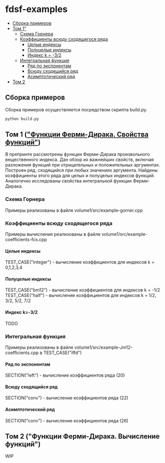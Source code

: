 # fdsf-examples

- [Сборка примеров](#Сборка-примеров)
- [Том 1"](#Том-1")
    - [Схема Горнера](#Схема-Горнера)
    - [Коэффициенты всюду сходящегося ряда](#Коэффициенты-всюду-сходящегося-ряда)
        - [Целые индексы](#Целые-индексы)
        - [Полуцелые индексы](#Полуцелые-индексы)
        - [Индекс k = -3/2](#m32-index)
    - [Интегральная функция](#Интегральная-функция)
        - [Ряд по экспонентам](#Ряд-по-экспонентам)
        - [Всюду сходящийся ряд](#Всюду-сходящийся-ряд)
        - [Асимптотический ряд](#Асимптотический-ряд)
- [Том 2](#Том-2)

## Сборка примеров

Сборка примеров осуществляется посредством скрипта build.py.

```py
python build.py
```

## Том 1 (["Функции Ферми-Дирака. Свойства функций"](http://library.keldysh.ru/preprint.asp?id=2018-174))

В препринте рассмотрены функции Ферми-Дирака произвольного вещественного
индекса. Дан обзор их важнейших свойств, включая разложения функций при
отрицательных и положительных аргументах. Построен ряд, сходящийся при
любых значениях аргумента. Найдены коэффициенты этого ряда для целых и
полуцелых индексов функций. Аналогично исследованы свойства интегральной
функции Ферми-Дирака.

### Схема Горнера

Примеры реализованы в файле volume1/src/example-gorner.cpp

### Коэффициенты всюду сходящегося ряда

Примеры вычисления реализованы в файле volume1/src/example-coefficients-fcs.cpp

#### Целые индексы

TEST_CASE("integer") - вычисление коэффициентов для индексов k = 0,1,2,3,4

#### Полуцелые индексы

TEST_CASE("bm12") - вычисление коэффициентов для индексов k = -1/2
TEST_CASE("half") - вычисление коэффициентов для индексов k = 1/2, 3/2, 5/2, 7/2

#### Индекс k=-3/2

TODO

### Интегральная функция

Примеры реализованы в файле volume1/src/example-Jm12-coefficients.cpp в TEST_CASE("iffd")

#### Ряд по экспонентам

SECTION("left") - вычисление коэффициентов ряда (20)

#### Всюду сходящийся ряд

SECTION("conv") - вычисление коэффициентов ряда (22)

#### Асимптотический ряд

SECTION("conv") - вычисление коэффициентов ряда (26)

## Том 2 ("Функции Ферми-Дирака. Вычисление функций")

WIP